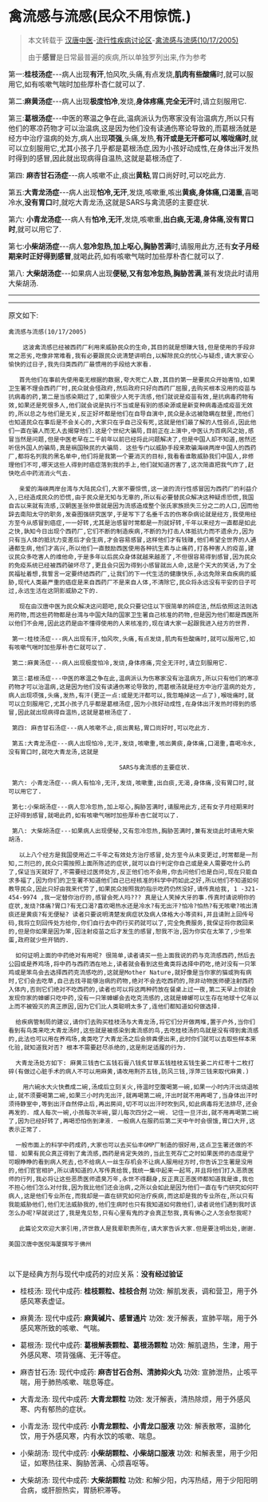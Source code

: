 # 禽流感与流感(民众不用惊慌.)
> 本文转载于 [汉唐中医](https://www.hantang.com/chinese/ch_Articles/Ch_index.html)-[流行性疾病讨论区](https://www.hantang.com/chinese/ch_Articles/generaldisease.htm)-[禽流感与流感(10/17/2005)](https://www.hantang.com/chinese/ch_Articles/flu36.htm)
> 
> 由于**感冒**是日常最普遍的疾病,所以单独罗列出来,作为参考

第一:**桂枝汤症**---病人出现**有汗**,怕风吹,头痛,有点发烧,**肌肉有些酸痛**时,就可以服用它,如有咳嗽气喘时加些厚朴杏仁就可以了.

 第二:**麻黄汤症**---病人出现**极度怕冷**,发烧,**身体疼痛**,**完全无汗**时,请立刻服用它.

 第三:**葛根汤症**---中医的寒温之争在此,温病派认为伤寒家没有治温病方,所以只有他们的寒凉药物才可以治温病,这是因为他们没有读通伤寒论导致的,而葛根汤就是经方中治疗温病的处方,病人出现**项强**,头痛,发热,**有汗或是无汗都可以**,**喉咙痛时**,就可以立刻服用它,尤其小孩子几乎都是葛根汤症,因为小孩好动成性,在身体出汗发热时得到的感冒,因此就出现病得自温热,这就是葛根汤症了.

 第四: **麻杏甘石汤症**---病人咳嗽不止,痰出**黄粘**,胃口尚好时,可以吃此方.

 第五:**大青龙汤症**---病人出现**怕冷,无汗**,发烧,咳嗽重,咳出**黄痰,身体痛,口渴重**,喜喝冷水,**没有胃口**时,就吃大青龙汤,这就是SARS与禽流感的主要症状.

 第六: **小青龙汤症**---病人有**怕冷,无汗**,发烧,咳嗽重,**出白痰,无渴,身体痛,没有胃口时**,就可以用它了.

 第七:**小柴胡汤症**---病人**忽冷忽热,加上呕心,胸胁苦满**时,请服用此方,还有**女子月经期来时正好得到感冒**,就喝此药,如有咳嗽气喘时加些厚朴杏仁就可以了.

 第八: **大柴胡汤症**---如果病人出现**便秘,又有忽冷忽热,胸胁苦满**,兼有发烧此时请用大柴胡汤.
 
---
---

原文如下:
```
禽流感与流感(10/17/2005)

    这波禽流感已经被西药厂利用来威胁民众的生命,其目的就是想赚大钱,但是使用的手段非常之恶劣,吃像非常难看,我有必要跟民众说清楚讲明白,以解除民众的忧心与疑虑,请大家安心愉快的过日子,我先归类西药厂最惯用的手段给大家看.

   首先他们在事前先使用毫无根据的数据,夸大死亡人数,其目的第一是要民众开始害怕,如果卫生署不理会西药厂时,民众就会怪政府,然后政府只好向西药厂屈服,去购买根本没用的疫苗与抗病毒的药,第二是当感染期过了,如果很少人死于流感,他们就说是疫苗有效,是抗病毒药物有效,如果还是死很多人,他们就会说是执行不当或是有别的感染源或是新变种病毒造成疫苗无效的,所以总之与他们是无关,反正好坏都是他们在自导自演中,民众是永远被隐瞒在鼓里,而他们也知道民众在事后是不会关心的,大家只在乎自己没有死,这就是他们最了解的人性弱点,因此他们一直在骗人而无人去揭穿他们.这是个世纪大骗局,目前正在上演中,中医认为百病风之始,感冒当然是问题,但是中医老早在二千前年以前已经将此问题解决了,但是中国人却不知道,居然还听信外国人的骗局,真是祸国殃民的大骗局. 这些专门以威胁手段来欺骗海峡两岸中国人的西药厂,都将名列我的黑名单中,他们将是我第一个要消灭的目标,我看看谁敢威胁我们中国人,非修理他们不可,哪天这些人得到时癌症落到我的手上,他们就知道厉害了,这次简直把我气炸了,赶快吃点中药消消火气去.

   亲爱的海峡两岸台湾与大陆民众们,大家不要惊慌,这一波的流行性感冒因为西药厂的利益介入,已经造成民众的恐慌,由于民众是无知与无辜的,所以有必要替民众解决这种疑虑恐慌,我国自古以来就有流感,汉朝医圣张仲景就是因为流感造成整个张氏家族损失三分之二的人口,因而他辞去南阳太守的职务,发奋图强研究医学,于是写下了名垂千古的伤寒杂病论就是经方,我使用经方至今从感冒到癌症,一一好转,尤其是治感冒时常都是一剂就好转,千年以来经方一直都是如此之快,孰知今日出现个西药厂,它们不断的制造疾病,不断的为打击人体抵抗力而不遗余力,因为只有当人体的抵抗力变差后才会生病,才会容易感冒,这样他们才有钱赚,他们希望全世界的人通通都生病,他们才高兴,所以他们一直鼓励西医使用各种抗生素与止痛药,打各种害人的疫苗,建议民众多吃害人的维他命,于是多年以后民众身体就越来越差了,不但很容易得到感冒,因为民众的免疫系统已经被西药破坏尽了,更且会只因为得到小感冒就出人命,这是个天大的笑话,为了全民福祉着想,我誓言一定要终结西药厂,让我们的下一代生活的健康快乐,永远免除来自疾病的威胁,现代人类最严重的癌症是来自西药厂不是来自人体,不清除它,民众将永远没有平安的日子可过,永远生活在这阴影威胁之下的.

   现在由汉唐中医为民众解决这问题吧,民众只要记住以下很简单的辨症法,然后依照这法则选用药物,而这些药物都是台湾与中国大陆的国家卫生署自己核准的药物,但是因为他们都是西医所以他们不会用,因此这药是由不懂得使用的人来核准的,现在请大家一起跟我进入经方的世界.

 第一:桂枝汤症---病人出现有汗,怕风吹,头痛,有点发烧,肌肉有些酸痛时,就可以服用它,如有咳嗽气喘时加些厚朴杏仁就可以了.

 第二:麻黄汤症---病人出现极度怕冷,发烧,身体疼痛,完全无汗时,请立刻服用它.

 第三:葛根汤症---中医的寒温之争在此,温病派认为伤寒家没有治温病方,所以只有他们的寒凉药物才可以治温病,这是因为他们没有读通伤寒论导致的,而葛根汤就是经方中治疗温病的处方,病人出现项强,头痛,发热,有汗(更正一点:或是无汗都可以,我忽略掉这一点了),喉咙痛时,就可以立刻服用它,尤其小孩子几乎都是葛根汤症,因为小孩好动成性,在身体出汗发热时得到的感冒,因此就出现病得自温热,这就是葛根汤症了.

 第四: 麻杏甘石汤症---病人咳嗽不止,痰出黄粘,胃口尚好时,可以吃此方.

 第五:大青龙汤症---病人出现怕冷,无汗,发烧,咳嗽重,咳出黄痰,身体痛,口渴重,喜喝冷水,没有胃口时,就吃大青龙汤,这就是

                               SARS与禽流感的主要症状.

 第六: 小青龙汤症---病人有怕冷,无汗,发烧,咳嗽重,出白痰,无渴,身体痛,没有胃口时,就可以用它了.

 第七:小柴胡汤症---病人忽冷忽热,加上呕心,胸胁苦满时,请服用此方,还有女子月经期来时正好得到感冒,就喝此药,如有咳嗽气喘时加些厚朴杏仁就可以了.

 第八: 大柴胡汤症---如果病人出现便秘,又有忽冷忽热,胸胁苦满时,兼有发烧此时请用大柴胡汤.

   以上八个经方是我国使用近二千年之有效处方治疗感冒,处方至今从未变更过,时常都是一剂知,二剂已的,民众只需按照上面所陈述的症状,就可以自行判定你自己或是亲人需要吃什么药了,保证当天就好了,不需要经过医师处方,反正他们也不会用,你去问他们也是白问,现在只能自求多福了,因为你们的卫生署不知道他们自己已经核准的科学中药如此之好,所以他们不知道如何教导民众,因此只好由我来代劳了,如果民众按照我的指示吃药仍然没好,请传真给我, 1 -321-454-9974 ,我一定替你治疗的,感冒会死人吗??? 真是让人笑掉大牙的事.传真时请说明你的症状,发烧?体痛?胃口?有无口渴?喜欢喝热水还是冷水?有无出汗?怕冷?怕热?有无咳嗽?咳出清痰还是黄痰?有无便秘? 读者只要说明清楚发病症状及病人体格大小等资料,并且请附上回传号码,我将立刻回传处方给你,你们自行去中药行买药就可以了,完全免费服务,我保证将你救回来的,但是你如果是因为笨,因注射疫苗之后才发生的感冒,恕我不治,因为你实在太笨了,少些笨蛋,政府就少些开销的.

  如何证明上面的中药绝对有用呢? 很简单,读者请买一些上面我说的药与克流感西药,然后去公园或是养鸡场,将中药与西药洒在地上,读者就会看到这些禽类将选择中药吃,绝对没有一只笨鸡或是笨鸟会去选择西药克流感吃的,这就是Mother Nature,就好像是当你家的猫或狗有病时,它们会去吃草,自己去找寻能够治病的药物,绝对不会去吃西药的,除非动物医师硬注射西药入体内,否则它们绝对不吃西药的,读者也可以将这两种药放在餐桌上过一夜,第二天早上你就会发现你家的蟑螂只吃中药,没有一只笨蟑螂会去吃克流感的,这就是蟑螂可以生存在地球十亿年以上而不被毁灭的真正原因,因为它们比人类聪明太多了,连他们都知道如何做选择.

  给疾病管制局的建议,请你们去购买桂枝汤与大青龙汤,将它们分开做两堆,置于户外,当你们看到有鸟类来吃大青龙汤时,这些就是被感染到禽流感的鸟,去吃桂枝汤的鸟就是没有得到禽流感的,此法也可以用在养鸡场,禽类吃了大青龙汤之后会排粪便出来,此时你们就可以去取些样本来化验,就知道我对否? 根本不需要赶尽杀绝的,这是削足适履的行为.

  大青龙汤处方如下: 麻黄三钱杏仁五钱石膏八钱炙甘草五钱桂枝五钱生姜二片红枣十二枚打碎(有做过心脏手术的病人不可以用麻黄,请改用荆芥五钱,防风三钱,浮萍三钱来取代麻黄.)

    用六碗水大火快煮成二碗,汤成后立刻关火,待温时空腹喝第一碗,如果一小时内汗出烧退咳止,就不须要喝第二碗,如果三小时内无出汗,就再喝第二碗,汗出时就不用再喝了,当身体出汗时须待静室中,等到出汗自然停止后,再出房间,切不可以出汗时吹到风,如此病毒将无法排尽,还会再发的. 成人每次一碗,小孩每次半碗,婴儿每次四分之一碗. 记住一旦汗出,就不用再喝第二碗了,因为已经好转了,再喝恐怕伤到津液. 一般病人在服药后第二天中午时会很饿,胃口大开,这表示正常了.

  一般市面上的科学中药成药,大家也可以去买仙丰GMP厂制造的很好用,这点卫生署还做的不错. 如果有民众真正得到了禽流感,西药是肯定失效的,当此生死存亡之时如果医师的态度是宁可眼睁睁的看到病人死去,也不给病人一丝生存机会不让病人服用经方时,你告诉卫生署是没用的,他们官官相护,所以请知道的人写传真给我,我统一集中起来一起骂,并且将他们打入恶质医师的行列,我必将让这些恶质医师遗臭万年,永世不得翻身,反正真正恶医师都知道我是谁,我也不担心他们怎么对付我,因为我比他们还会治病,之所以会如此是因为他们一直在专门研究如何吓病人,这是他们专业所在,而我却是一直在研究如何治疗疾病,而这却是我的专业所在,所以只有我能威胁他们,他们无法威胁我的,他们生病时也只有我知道如何救他们,读者说他们遇到我时该怎么办呢?早就说过了,我是鬼见愁,只有心里有鬼的才会真正愁我,真有佛心之人怎会愁我呢?

   此篇论文欢迎大家引用,济世救人是我辈职责所在,请大家告诉大家.但是要注明出处,谢谢.

美国汉唐中医倪海厦撰写于佛州

  
```

以下是经典方剂与现代中成药的对应关系：**没有经过验证**

- 桂枝汤:
现代中成药: **桂枝颗粒、桂枝合剂**
功效: 解肌发表，调和营卫，用于外感风寒表虚证。

- 麻黄汤:
现代中成药: **麻黄碱片、感冒通片**
功效: 发汗解表，宣肺平喘，用于外感风寒所致的咳嗽、气喘。

- 葛根汤:
现代中成药: **葛根解表颗粒、葛根汤颗粒**
功效: 解肌退热，生津，用于外感风寒、项背强痛、无汗等症。

- 麻杏甘石汤:
现代中成药: **麻杏甘石合剂、清肺抑火丸**
功效: 宣肺泄热，止咳平喘，用于肺热咳嗽、喘息等症。

- 大青龙汤:
现代中成药: **大青龙颗粒**
功效: 发汗解表，清热除烦，用于外感风寒、内有郁热的症状。

- 小青龙汤:
现代中成药: **小青龙颗粒、小青龙口服液**
功效: 解表散寒，温肺化饮，用于外感风寒，内有水饮的咳嗽、喘息。

- 小柴胡汤:
现代中成药: **小柴胡颗粒、小柴胡口服液**
功效: 和解表里，用于少阳证，如寒热往来、胸胁苦满、心烦喜呕等。

- 大柴胡汤:
现代中成药: **大柴胡颗粒**
功效: 和解少阳，内泻热结，用于少阳阳明合病，或肝胆热实，胃肠积滞等。